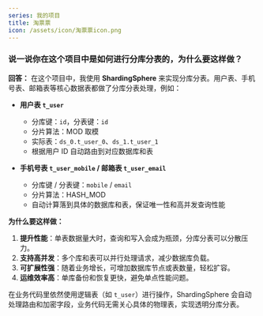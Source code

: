 ```yaml
---
series: 我的项目
title: 淘票票
icon: /assets/icon/淘票票icon.png
---
```

 
### 说一说你在这个项目中是如何进行分库分表的，为什么要这样做？

**回答：**
在这个项目中，我使用 **ShardingSphere** 来实现分库分表。用户表、手机号表、邮箱表等核心数据表都做了分库分表处理，例如：

* **用户表 `t_user`**

    * 分库键：`id`，分表键：`id`
    * 分片算法：MOD 取模
    * 实际表：`ds_0.t_user_0`、`ds_1.t_user_1`
    * 根据用户 ID 自动路由到对应数据库和表

* **手机号表 `t_user_mobile` / 邮箱表 `t_user_email`**

    * 分库键 / 分表键：`mobile` / `email`
    * 分片算法：HASH\_MOD
    * 自动计算落到具体的数据库和表，保证唯一性和高并发查询性能

**为什么要这样做：**

1. **提升性能**：单表数据量大时，查询和写入会成为瓶颈，分库分表可以分散压力。
2. **支持高并发**：多个库和表可以并行处理请求，减少数据库负载。
3. **可扩展性强**：随着业务增长，可增加数据库节点或表数量，轻松扩容。
4. **运维效率高**：单库备份和恢复更快，避免单点性能问题。

在业务代码里依然使用逻辑表（如 `t_user`）进行操作，ShardingSphere 会自动处理路由和加密字段，业务代码无需关心具体的物理表，实现透明分库分表。
